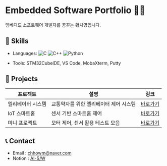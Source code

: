 # Embedded Software Portfolio 👨‍💻

임베디드 소프트웨어 개발자를 꿈꾸는 황치영입니다.

## 🔧 Skills
- Languages: 
  ![C](https://upload.wikimedia.org/wikipedia/commons/1/18/C_Programming_Language.svg) 
  ![C++](https://upload.wikimedia.org/wikipedia/commons/c/cf/C++_Logo.svg) 
  ![Python](https://upload.wikimedia.org/wikipedia/commons/c/c3/Python-logo-notext.svg)
  
- Tools: STM32CubeIDE, VS Code, MobaXterm, Putty

## 📂 Projects
| 프로젝트 | 설명 | 링크 |
|---------|------|------|
| 엘리베이터 시스템 | 교통약자를 위한 엘리베이터 제어 시스템 | [바로가기](./Elevator-System) |
| IoT 스마트홈 | 센서 기반 스마트홈 제어 | [바로가기](./IoT-SmartHome) |
| 미니 프로젝트 | 모터 제어, 센서 활용 테스트 모음 | [바로가기](./Mini-Projects) |

## 📞 Contact
- Email : chhowm@naver.com
- Notion : [AI-S/W](https://www.notion.so/AI-S-W-6-1a19a0a229ee80b4b7d8efbb7868e537)
